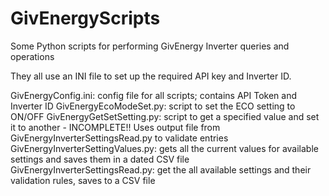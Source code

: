 # GivEnergyScripts
Some Python scripts for performing GivEnergy Inverter queries and operations

They all use an INI file to set up the required API key and Inverter ID.

GivEnergyConfig.ini: config file for all scripts; contains API Token and Inverter ID
GivEnergyEcoModeSet.py: script to set the ECO setting to ON/OFF
GivEnergyGetSetSetting.py: script to get a specified value and set it to another - INCOMPLETE!! Uses output file from GivEnergyInverterSettingsRead.py to validate entries 
GivEnergyInverterSettingValues.py: gets all the current values for available settings and saves them in a dated CSV file
GivEnergyInverterSettingsRead.py: get the all available settings and their validation rules, saves to a CSV file
